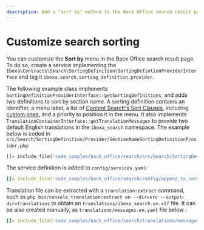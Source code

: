 ```yaml
---
description: Add a "sort by" method to the Back Office search result page.
---
```


# Customize search sorting

You can customize the **Sort by** menu in the Back Office search result page. To do so, create a service implementing the `Ibexa\Contracts\Search\SortingDefinition\SortingDefintionProviderInterface` and tag it `ibexa.search.sorting_definition.provider`.

The following example class implements `SortingDefinitionProviderInterface::getSortingDefinitions`, and adds two definitions to sort by section name.
A sorting definition contains an identifier, a menu label, a list of [Content Search's Sort Clauses](sort_clause_reference.md#sort-clauses), including [custom ones](create_custom_sort_clause.md), and a priority to position it in the menu.
It also implements `TranslationContainerInterface::getTranslationMessages` to provide two default English translations in the `ibexa_search` namespace.
The example below is coded in `src/Search/SortingDefinition/Provider/SectionNameSortingDefinitionProvider.php`:
``` php hl_lines="22"
[[= include_file('code_samples/back_office/search/src/Search/SortingDefinition/Provider/SectionNameSortingDefinitionProvider.php') =]]
```

The service definition is added to `config/services.yaml`:
``` yaml hl_lines="5"
[[= include_file('code_samples/back_office/search/config/append_to_services.yaml') =]]
```

Translation file can be extracted with a `translation:extract` command, such as `php bin/console translation:extract en --dir=src --output-dir=translations` to obtain an `translations/ibexa_search.en.xlf` file.
It can be also created manually, as `translations/messages.en.yaml` file below :
``` yaml
[[= include_file('code_samples/back_office/search/translations/messages.en.yaml') =]]
```
